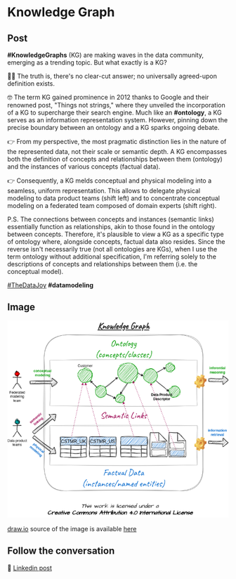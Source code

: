 # Knowledge Graph

## Post

**#KnowledgeGraphs** (KG) are making waves in the data community, emerging as a trending topic. But what exactly is a KG?

🤷‍♂️ The truth is, there's no clear-cut answer; no universally agreed-upon definition exists.

🤓 The term KG gained prominence in 2012 thanks to Google and their renowned post, "Things not strings," where they unveiled the incorporation of a KG to supercharge their search engine. Much like an **#ontology**, a KG serves as an information representation system. However, pinning down the precise boundary between an ontology and a KG sparks ongoing debate.

👉 From my perspective, the most pragmatic distinction lies in the nature of the represented data, not their scale or semantic depth. A KG encompasses both the definition of concepts and relationships between them (ontology) and the instances of various concepts (factual data).

👉 Consequently, a KG melds conceptual and physical modeling into a seamless, uniform representation. This allows to delegate physical modeling to data product teams (shift left) and to concentrate conceptual modeling on a federated team composed of domain experts (shift right).

P.S. The connections between concepts and instances (semantic links) essentially function as relationships, akin to those found in the ontology between concepts. Therefore, it's plausible to view a KG as a specific type of ontology where, alongside concepts, factual data also resides. Since the reverse isn't necessarily true (not all ontologies are KGs), when I use the term ontology without additional specification, I'm referring solely to the descriptions of concepts and relationships between them (i.e. the conceptual model).

[#TheDataJoy](https://www.linkedin.com/feed/hashtag/?keywords=thedatajoy) **#datamodeling**

## Image

![2024-P005-knowledge-graph.png](/images/2024/2024-P005-knowledge-graph.png "Knowledge Graph")

[draw.io](https://app.diagrams.net/) source of the image is available [here](/images/2024/2024.drawio) 

## Follow the conversation

🔵 [Linkedin post](https://www.linkedin.com/feed/update/urn:li:activity:7123673944124981249/)

